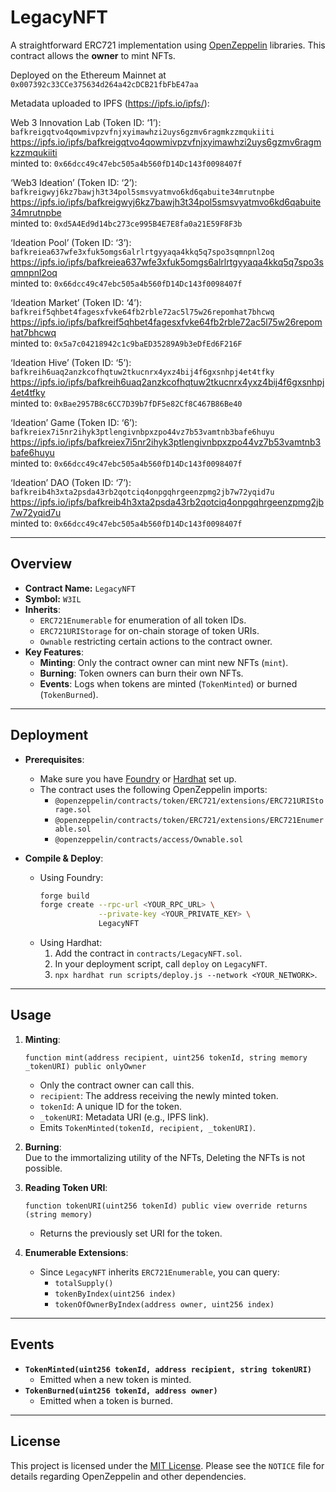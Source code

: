 # LegacyNFT

A straightforward ERC721 implementation using [OpenZeppelin](https://github.com/OpenZeppelin/openzeppelin-contracts) libraries. This contract allows the **owner** to mint NFTs.

Deployed on the Ethereum Mainnet at `0x007392c33CCe375634d264a42cDCB21fbFbE47aa`

Metadata uploaded to IPFS (https://ipfs.io/ipfs/):

Web 3 Innovation Lab (Token ID: ‘1’): `bafkreigqtvo4qowmivpzvfnjxyimawhzi2uys6gzmv6ragmkzzmqukiiti`
https://ipfs.io/ipfs/bafkreigqtvo4qowmivpzvfnjxyimawhzi2uys6gzmv6ragmkzzmqukiiti </br> minted to: `0x66dcc49c47ebc505a4b560fD14Dc143f0098407f`

‘Web3 Ideation’ (Token ID: ‘2’): `bafkreigwyj6kz7bawjh3t34pol5smsvyatmvo6kd6qabuite34mrutnpbe`
https://ipfs.io/ipfs/bafkreigwyj6kz7bawjh3t34pol5smsvyatmvo6kd6qabuite34mrutnpbe </br> minted to: `0xd5A4Ed9d14bc273ce995B4E7E8fa0a21E59F8F3b`

‘Ideation Pool’ (Token ID: ‘3’): `bafkreiea637wfe3xfuk5omgs6alrlrtgyyaqa4kkq5q7spo3sqmnpnl2oq`
https://ipfs.io/ipfs/bafkreiea637wfe3xfuk5omgs6alrlrtgyyaqa4kkq5q7spo3sqmnpnl2oq </br> minted to: `0x66dcc49c47ebc505a4b560fD14Dc143f0098407f`

‘Ideation Market’ (Token ID: ‘4’): `bafkreif5qhbet4fagesxfvke64fb2rble72ac5l75w26repomhat7bhcwq`
https://ipfs.io/ipfs/bafkreif5qhbet4fagesxfvke64fb2rble72ac5l75w26repomhat7bhcwq </br> minted to: `0x5a7c04218942c1c9baED35289A9b3eDfEd6F216F`

‘Ideation Hive’ (Token ID: ‘5’): `bafkreih6uaq2anzkcofhqtuw2tkucnrx4yxz4bij4f6gxsnhpj4et4tfky`
https://ipfs.io/ipfs/bafkreih6uaq2anzkcofhqtuw2tkucnrx4yxz4bij4f6gxsnhpj4et4tfky </br> minted to: `0xBae2957B8c6CC7D39b7fDF5e82Cf8C467B86Be40`

‘Ideation’ Game (Token ID: ‘6’): `bafkreiex7i5nr2ihyk3ptlengivnbpxzpo44vz7b53vamtnb3bafe6huyu`
https://ipfs.io/ipfs/bafkreiex7i5nr2ihyk3ptlengivnbpxzpo44vz7b53vamtnb3bafe6huyu </br> minted to: `0x66dcc49c47ebc505a4b560fD14Dc143f0098407f`

‘Ideation’ DAO (Token ID: ‘7’): `bafkreib4h3xta2psda43rb2qotciq4onpgqhrgeenzpmg2jb7w72yqid7u`
https://ipfs.io/ipfs/bafkreib4h3xta2psda43rb2qotciq4onpgqhrgeenzpmg2jb7w72yqid7u </br> minted to: `0x66dcc49c47ebc505a4b560fD14Dc143f0098407f`

---

## Overview

- **Contract Name:** `LegacyNFT`
- **Symbol:** `W3IL`
- **Inherits**:
  - `ERC721Enumerable` for enumeration of all token IDs.
  - `ERC721URIStorage` for on-chain storage of token URIs.
  - `Ownable` restricting certain actions to the contract owner.
- **Key Features**:
  - **Minting**: Only the contract owner can mint new NFTs (`mint`).
  - **Burning**: Token owners can burn their own NFTs.
  - **Events**: Logs when tokens are minted (`TokenMinted`) or burned (`TokenBurned`).

---

## Deployment

- **Prerequisites**:
  - Make sure you have [Foundry](https://book.getfoundry.sh/) or [Hardhat](https://hardhat.org/) set up.
  - The contract uses the following OpenZeppelin imports:
    - `@openzeppelin/contracts/token/ERC721/extensions/ERC721URIStorage.sol`
    - `@openzeppelin/contracts/token/ERC721/extensions/ERC721Enumerable.sol`
    - `@openzeppelin/contracts/access/Ownable.sol`

- **Compile & Deploy**:
  - Using Foundry:
    ```bash
    forge build
    forge create --rpc-url <YOUR_RPC_URL> \
                 --private-key <YOUR_PRIVATE_KEY> \
                 LegacyNFT
    ```
  - Using Hardhat:
    1. Add the contract in `contracts/LegacyNFT.sol`.
    2. In your deployment script, call `deploy` on `LegacyNFT`.
    3. `npx hardhat run scripts/deploy.js --network <YOUR_NETWORK>`.

---

## Usage

1. **Minting**:
   ```solidity
   function mint(address recipient, uint256 tokenId, string memory _tokenURI) public onlyOwner
   ```
   - Only the contract owner can call this.
   - `recipient`: The address receiving the newly minted token.
   - `tokenId`: A unique ID for the token.
   - `_tokenURI`: Metadata URI (e.g., IPFS link).
   - Emits `TokenMinted(tokenId, recipient, _tokenURI)`.

2. **Burning**:
  </br> Due to the immortalizing utility of the NFTs, Deleting the NFTs is not possible.

3. **Reading Token URI**:
   ```solidity
   function tokenURI(uint256 tokenId) public view override returns (string memory)
   ```
   - Returns the previously set URI for the token.

4. **Enumerable Extensions**:
   - Since `LegacyNFT` inherits `ERC721Enumerable`, you can query:
     - `totalSupply()`
     - `tokenByIndex(uint256 index)`
     - `tokenOfOwnerByIndex(address owner, uint256 index)`

---

## Events

- **`TokenMinted(uint256 tokenId, address recipient, string tokenURI)`**
  - Emitted when a new token is minted.
- **`TokenBurned(uint256 tokenId, address owner)`**
  - Emitted when a token is burned.

---

## License

This project is licensed under the [MIT License](LICENSE). Please see the `NOTICE` file for details regarding OpenZeppelin and other dependencies.